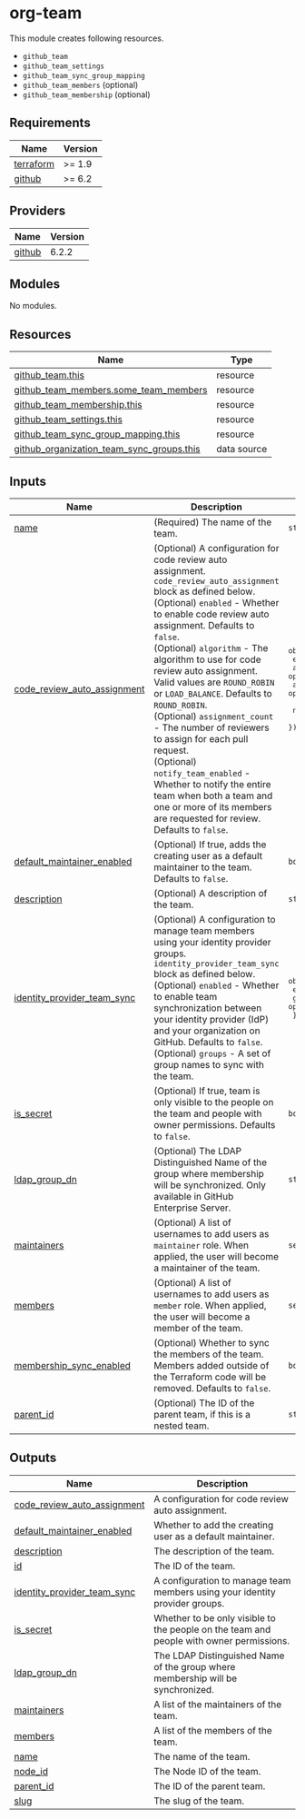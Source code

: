# org-team

This module creates following resources.

- `github_team`
- `github_team_settings`
- `github_team_sync_group_mapping`
- `github_team_members` (optional)
- `github_team_membership` (optional)

<!-- BEGINNING OF PRE-COMMIT-TERRAFORM DOCS HOOK -->
## Requirements

| Name | Version |
|------|---------|
| <a name="requirement_terraform"></a> [terraform](#requirement\_terraform) | >= 1.9 |
| <a name="requirement_github"></a> [github](#requirement\_github) | >= 6.2 |

## Providers

| Name | Version |
|------|---------|
| <a name="provider_github"></a> [github](#provider\_github) | 6.2.2 |

## Modules

No modules.

## Resources

| Name | Type |
|------|------|
| [github_team.this](https://registry.terraform.io/providers/integrations/github/latest/docs/resources/team) | resource |
| [github_team_members.some_team_members](https://registry.terraform.io/providers/integrations/github/latest/docs/resources/team_members) | resource |
| [github_team_membership.this](https://registry.terraform.io/providers/integrations/github/latest/docs/resources/team_membership) | resource |
| [github_team_settings.this](https://registry.terraform.io/providers/integrations/github/latest/docs/resources/team_settings) | resource |
| [github_team_sync_group_mapping.this](https://registry.terraform.io/providers/integrations/github/latest/docs/resources/team_sync_group_mapping) | resource |
| [github_organization_team_sync_groups.this](https://registry.terraform.io/providers/integrations/github/latest/docs/data-sources/organization_team_sync_groups) | data source |

## Inputs

| Name | Description | Type | Default | Required |
|------|-------------|------|---------|:--------:|
| <a name="input_name"></a> [name](#input\_name) | (Required) The name of the team. | `string` | n/a | yes |
| <a name="input_code_review_auto_assignment"></a> [code\_review\_auto\_assignment](#input\_code\_review\_auto\_assignment) | (Optional) A configuration for code review auto assignment. `code_review_auto_assignment` block as defined below.<br>    (Optional) `enabled` - Whether to enable code review auto assignment. Defaults to `false`.<br>    (Optional) `algorithm` - The algorithm to use for code review auto assignment. Valid values are `ROUND_ROBIN` or `LOAD_BALANCE`. Defaults to `ROUND_ROBIN`.<br>    (Optional) `assignment_count` - The number of reviewers to assign for each pull request.<br>    (Optional) `notify_team_enabled` - Whether to notify the entire team when both a team and one or more of its members are requested for review. Defaults to `false`. | <pre>object({<br>    enabled          = optional(bool, false)<br>    algorithm        = optional(string, "ROUND_ROBIN")<br>    assignment_count = optional(number)<br><br>    notify_team_enabled = optional(bool, false)<br>  })</pre> | `{}` | no |
| <a name="input_default_maintainer_enabled"></a> [default\_maintainer\_enabled](#input\_default\_maintainer\_enabled) | (Optional) If true, adds the creating user as a default maintainer to the team. Defaults to `false`. | `bool` | `false` | no |
| <a name="input_description"></a> [description](#input\_description) | (Optional) A description of the team. | `string` | `"Managed by Terraform."` | no |
| <a name="input_identity_provider_team_sync"></a> [identity\_provider\_team\_sync](#input\_identity\_provider\_team\_sync) | (Optional) A configuration to manage team members using your identity provider groups. `identity_provider_team_sync` block as defined below.<br>    (Optional) `enabled` - Whether to enable team synchronization between your identity provider (IdP) and your organization on GitHub. Defaults to `false`.<br>    (Optional) `groups` - A set of group names to sync with the team. | <pre>object({<br>    enabled = optional(bool, false)<br>    groups  = optional(set(string), [])<br>  })</pre> | `{}` | no |
| <a name="input_is_secret"></a> [is\_secret](#input\_is\_secret) | (Optional) If true, team is only visible to the people on the team and people with owner permissions. Defaults to `false`. | `bool` | `false` | no |
| <a name="input_ldap_group_dn"></a> [ldap\_group\_dn](#input\_ldap\_group\_dn) | (Optional) The LDAP Distinguished Name of the group where membership will be synchronized. Only available in GitHub Enterprise Server. | `string` | `null` | no |
| <a name="input_maintainers"></a> [maintainers](#input\_maintainers) | (Optional) A list of usernames to add users as `maintainer` role. When applied, the user will become a maintainer of the team. | `set(string)` | `[]` | no |
| <a name="input_members"></a> [members](#input\_members) | (Optional) A list of usernames to add users as `member` role. When applied, the user will become a member of the team. | `set(string)` | `[]` | no |
| <a name="input_membership_sync_enabled"></a> [membership\_sync\_enabled](#input\_membership\_sync\_enabled) | (Optional) Whether to sync the members of the team. Members added outside of the Terraform code will be removed. Defaults to `false`. | `bool` | `false` | no |
| <a name="input_parent_id"></a> [parent\_id](#input\_parent\_id) | (Optional) The ID of the parent team, if this is a nested team. | `string` | `null` | no |

## Outputs

| Name | Description |
|------|-------------|
| <a name="output_code_review_auto_assignment"></a> [code\_review\_auto\_assignment](#output\_code\_review\_auto\_assignment) | A configuration for code review auto assignment. |
| <a name="output_default_maintainer_enabled"></a> [default\_maintainer\_enabled](#output\_default\_maintainer\_enabled) | Whether to add the creating user as a default maintainer. |
| <a name="output_description"></a> [description](#output\_description) | The description of the team. |
| <a name="output_id"></a> [id](#output\_id) | The ID of the team. |
| <a name="output_identity_provider_team_sync"></a> [identity\_provider\_team\_sync](#output\_identity\_provider\_team\_sync) | A configuration to manage team members using your identity provider groups. |
| <a name="output_is_secret"></a> [is\_secret](#output\_is\_secret) | Whether to be only visible to the people on the team and people with owner permissions. |
| <a name="output_ldap_group_dn"></a> [ldap\_group\_dn](#output\_ldap\_group\_dn) | The LDAP Distinguished Name of the group where membership will be synchronized. |
| <a name="output_maintainers"></a> [maintainers](#output\_maintainers) | A list of the maintainers of the team. |
| <a name="output_members"></a> [members](#output\_members) | A list of the members of the team. |
| <a name="output_name"></a> [name](#output\_name) | The name of the team. |
| <a name="output_node_id"></a> [node\_id](#output\_node\_id) | The Node ID of the team. |
| <a name="output_parent_id"></a> [parent\_id](#output\_parent\_id) | The ID of the parent team. |
| <a name="output_slug"></a> [slug](#output\_slug) | The slug of the team. |
<!-- END OF PRE-COMMIT-TERRAFORM DOCS HOOK -->
